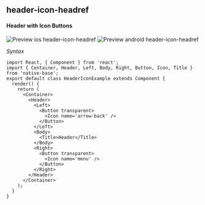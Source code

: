 ## header-icon-headref
#### Header with Icon Buttons

![Preview ios header-icon-headref](https://github.com/GeekyAnts/NativeBase-KitchenSink/raw/v2.4.9/screenshots/ios/header-with-icons.png)
![Preview android header-icon-headref](https://github.com/GeekyAnts/NativeBase-KitchenSink/raw/v2.4.9/screenshots/android/header-with-icons.png)

*Syntax*

<pre class="line-numbers"><code class="language-jsx">import React, { Component } from 'react';
import { Container, Header, Left, Body, Right, Button, Icon, Title } from 'native-base';
export default class HeaderIconExample extends Component {
  render() {
    return (
      &lt;Container>
        &lt;Header>
          &lt;Left>
            &lt;Button transparent>
              &lt;Icon name='arrow-back' />
            &lt;/Button>
          &lt;/Left>
          &lt;Body>
            &lt;Title>Header&lt;/Title>
          &lt;/Body>
          &lt;Right>
            &lt;Button transparent>
              &lt;Icon name='menu' />
            &lt;/Button>
          &lt;/Right>
        &lt;/Header>
      &lt;/Container>
    );
  }
}</code></pre><br />